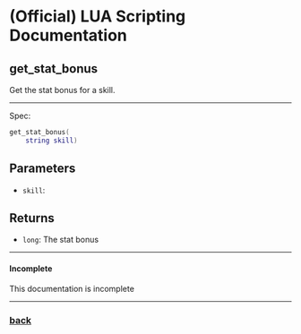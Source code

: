 
# (Official) LUA Scripting Documentation

## get_stat_bonus

Get the stat bonus for a skill.

___

Spec:

```lua
get_stat_bonus(
	string skill)
```

## Parameters

- `skill`: 

## Returns

- `long`: The stat bonus

___

#### Incomplete

This documentation is incomplete

___

### [back](../getters)

